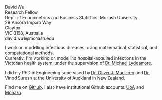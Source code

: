 David Wu  
Research Fellow  
Dept. of Econometrics and Business Statistics, Monash University  
29 Ancora Imparo Way  
Clayton  
VIC 3168, Australia  
david.wu1@monash.edu  

I work on modelling infectious diseases, using mathematical, statistical, and computational methods.  
Currently, I'm working on modelling hospital-acquired infections in the Victorian health system, under the supervision of [Dr. Michael Lydeamore](https://research.monash.edu/en/persons/michael-lydeamore).

I did my PhD in Engineering supervised by [Dr. Oliver J.](https://profiles.auckland.ac.nz/oliver-maclaren)[ Maclaren](https://omaclaren.com) and [Dr. Vinod Suresh](https://profiles.auckland.ac.nz/v-suresh) at the University of Auckland in New Zealand.

Find me on [Github](https://github.com/davidjxwu/). I also have institutional Github accounts: [UoA](https://github.com/dwu402) and [Monash](https://github.com/dwu0042).